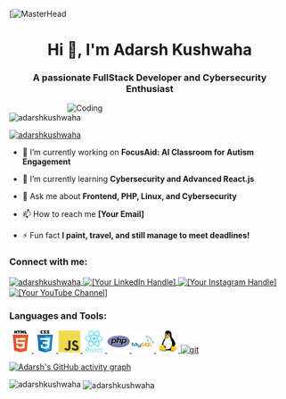 [![MasterHead](https://images.unsplash.com/photo-1455894127589-22f75500213a?q=80&w=1987&auto=format&fit=crop&ixlib=rb-4.0.3&ixid=M3wxMjA3fDB8MHxwaG90by1wYWdlfHx8fGVufDB8fHx8fA%3D%3D)
<h1 align="center">Hi 👋, I'm Adarsh Kushwaha</h1>
<h3 align="center">A passionate FullStack Developer and Cybersecurity Enthusiast</h3>
<img align="right" alt="Coding" width="400" src="https://cdn.dribbble.com/users/1162077/screenshots/3848914/programmer.gif">

<p align="left"> <img src="https://komarev.com/ghpvc/?username=adarshkushwaha&label=Profile%20views&color=0e75b6&style=flat" alt="adarshkushwaha" /> </p>

<p align="left"> 
    <a href="https://twitter.com/[Your Twitter Handle]" target="blank">
        <img src="https://img.shields.io/twitter/follow/[Your Twitter Handle]?logo=twitter&style=for-the-badge" alt="adarshkushwaha" />
    </a> 
</p>

- 🔭 I’m currently working on **FocusAid: AI Classroom for Autism Engagement**

- 🌱 I’m currently learning **Cybersecurity and Advanced React.js**

- 💬 Ask me about **Frontend, PHP, Linux, and Cybersecurity**

- 📫 How to reach me **[Your Email]**

- ⚡ Fun fact **I paint, travel, and still manage to meet deadlines!**

<h3 align="left">Connect with me:</h3>
<p align="left">
    <a href="https://twitter.com/[Your Twitter Handle]" target="blank">
        <img align="center" src="https://raw.githubusercontent.com/rahuldkjain/github-profile-readme-generator/master/src/images/icons/Social/twitter.svg" alt="adarshkushwaha" height="30" width="40" />
    </a>
    <a href="https://linkedin.com/in/[Your LinkedIn Handle]" target="blank">
        <img align="center" src="https://raw.githubusercontent.com/rahuldkjain/github-profile-readme-generator/master/src/images/icons/Social/linked-in-alt.svg" alt="[Your LinkedIn Handle]" height="30" width="40" />
    </a>
    <a href="https://instagram.com/[Your Instagram Handle]" target="blank">
        <img align="center" src="https://raw.githubusercontent.com/rahuldkjain/github-profile-readme-generator/master/src/images/icons/Social/instagram.svg" alt="[Your Instagram Handle]" height="30" width="40" />
    </a>
    <a href="https://www.youtube.com/c/[Your YouTube Channel]" target="blank">
        <img align="center" src="https://raw.githubusercontent.com/rahuldkjain/github-profile-readme-generator/master/src/images/icons/Social/youtube.svg" alt="[Your YouTube Channel]" height="30" width="40" />
    </a>
</p>

<h3 align="left">Languages and Tools:</h3>
<p align="left">
    <a href="https://developer.mozilla.org/en-US/docs/Web/HTML" target="_blank" rel="noreferrer">
        <img src="https://raw.githubusercontent.com/devicons/devicon/master/icons/html5/html5-original-wordmark.svg" alt="html5" width="40" height="40"/>
    </a>
    <a href="https://developer.mozilla.org/en-US/docs/Web/CSS" target="_blank" rel="noreferrer">
        <img src="https://raw.githubusercontent.com/devicons/devicon/master/icons/css3/css3-original-wordmark.svg" alt="css3" width="40" height="40"/>
    </a>
    <a href="https://developer.mozilla.org/en-US/docs/Web/JavaScript" target="_blank" rel="noreferrer">
        <img src="https://raw.githubusercontent.com/devicons/devicon/master/icons/javascript/javascript-original.svg" alt="javascript" width="40" height="40"/>
    </a>
    <a href="https://reactjs.org/" target="_blank" rel="noreferrer">
        <img src="https://raw.githubusercontent.com/devicons/devicon/master/icons/react/react-original-wordmark.svg" alt="react" width="40" height="40"/>
    </a>
    <a href="https://www.php.net/" target="_blank" rel="noreferrer">
        <img src="https://raw.githubusercontent.com/devicons/devicon/master/icons/php/php-original.svg" alt="php" width="40" height="40"/>
    </a>
    <a href="https://www.mysql.com/" target="_blank" rel="noreferrer">
        <img src="https://raw.githubusercontent.com/devicons/devicon/master/icons/mysql/mysql-original-wordmark.svg" alt="mysql" width="40" height="40"/>
    </a>
    <a href="https://www.linux.org/" target="_blank" rel="noreferrer">
        <img src="https://raw.githubusercontent.com/devicons/devicon/master/icons/linux/linux-original.svg" alt="linux" width="40" height="40"/>
    </a>
    <a href="https://git-scm.com/" target="_blank" rel="noreferrer">
        <img src="https://www.vectorlogo.zone/logos/git-scm/git-scm-icon.svg" alt="git" width="40" height="40"/>
    </a>
</p>

[![Adarsh's GitHub activity graph](https://activity-graph.herokuapp.com/graph?username=adarshkushwaha&&theme=xcode)](https://github.com/adarshkushwaha)

<p><img align="left" src="https://github-readme-stats.vercel.app/api/top-langs?username=adarshkushwaha&show_icons=true&locale=en&layout=compact&theme=tokyonight" alt="adarshkushwaha" /></p>

<p>&nbsp;<img align="center" src="https://github-readme-stats.vercel.app/api?username=adarshkushwaha&show_icons=true&locale=en&theme=tokyonight" alt="adarshkushwaha" /></p>

<p><img align="center" src="https://github-readme-streak-stats.herokuapp.com/?user=adarshkushw
